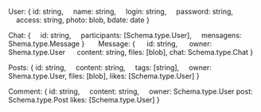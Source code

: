 User: {
    id: string,
    name: string,
    login: string,
    password: string,
    access: string,
    photo: blob,
    bdate: date
}

Chat: {
    id: string,
    participants: [Schema.type.User],
    mensagens: Shema.type.Message
}
     
Message: {
     id: string,
     owner: Shema.type.User
     content: string,
     files: [blob],
     chat: Schema.type.Chat
}

Posts: {
    id: string,
    content: string,
    tags: [string],
    owner: Shema.type.User,
    files: [blob],
    likes: [Schema.type.User]
}

Comment: {
    id: string,
    content: string,
    owner: Schema.type.User
    post: Schema.type.Post
    likes: [Schema.type.User]
}